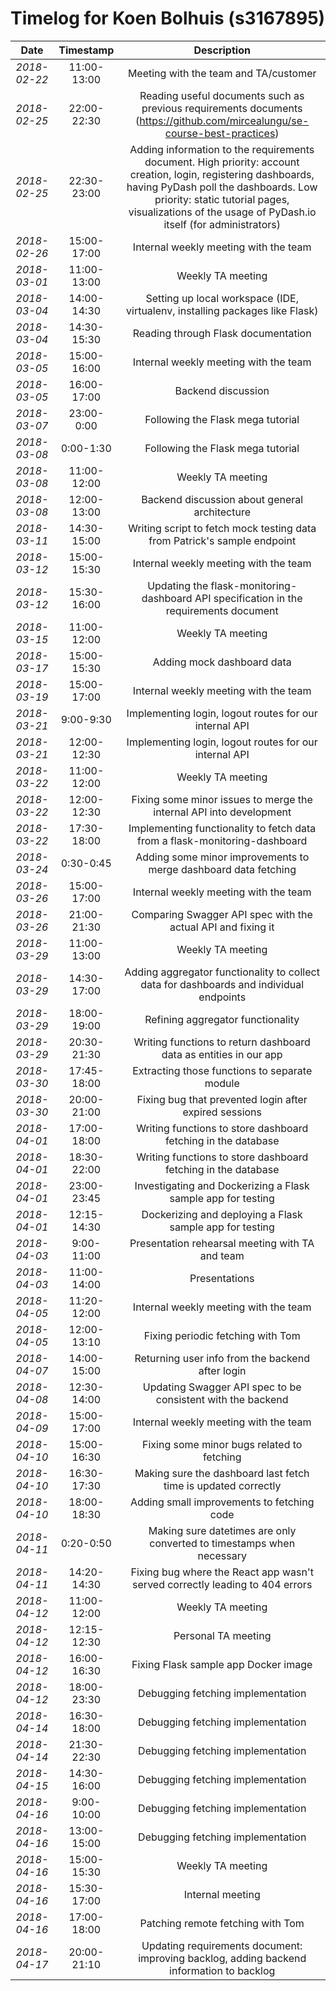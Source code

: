 # Timelog for Koen Bolhuis (s3167895)

| Date         |   Timestamp | Description                                                       |
| :---:        |       :---: | :---:                                                             |
| *2018-02-22* | 11:00-13:00 | Meeting with the team and TA/customer |
| *2018-02-25* | 22:00-22:30 | Reading useful documents such as previous requirements documents (https://github.com/mircealungu/se-course-best-practices) |
| *2018-02-25* | 22:30-23:00 | Adding information to the requirements document. High priority: account creation, login, registering dashboards, having PyDash poll the dashboards. Low priority: static tutorial pages, visualizations of the usage of PyDash.io itself (for administrators) |
| *2018-02-26* | 15:00-17:00 | Internal weekly meeting with the team |
| *2018-03-01* | 11:00-13:00 | Weekly TA meeting |
| *2018-03-04* | 14:00-14:30 | Setting up local workspace (IDE, virtualenv, installing packages like Flask) |
| *2018-03-04* | 14:30-15:30 | Reading through Flask documentation |
| *2018-03-05* | 15:00-16:00 | Internal weekly meeting with the team |
| *2018-03-05* | 16:00-17:00 | Backend discussion |
| *2018-03-07* | 23:00-0:00 | Following the Flask mega tutorial |
| *2018-03-08* | 0:00-1:30 | Following the Flask mega tutorial |
| *2018-03-08* | 11:00-12:00 | Weekly TA meeting |
| *2018-03-08* | 12:00-13:00 | Backend discussion about general architecture |
| *2018-03-11* | 14:30-15:00 | Writing script to fetch mock testing data from Patrick's sample endpoint |
| *2018-03-12* | 15:00-15:30 | Internal weekly meeting with the team |
| *2018-03-12* | 15:30-16:00 | Updating the flask-monitoring-dashboard API specification in the requirements document |
| *2018-03-15* | 11:00-12:00 | Weekly TA meeting |
| *2018-03-17* | 15:00-15:30 | Adding mock dashboard data |
| *2018-03-19* | 15:00-17:00 | Internal weekly meeting with the team |
| *2018-03-21* | 9:00-9:30 | Implementing login, logout routes for our internal API |
| *2018-03-21* | 12:00-12:30 | Implementing login, logout routes for our internal API |
| *2018-03-22* | 11:00-12:00 | Weekly TA meeting |
| *2018-03-22* | 12:00-12:30 | Fixing some minor issues to merge the internal API into development |
| *2018-03-22* | 17:30-18:00 | Implementing functionality to fetch data from a flask-monitoring-dashboard |
| *2018-03-24* | 0:30-0:45 | Adding some minor improvements to merge dashboard data fetching |
| *2018-03-26* | 15:00-17:00 | Internal weekly meeting with the team |
| *2018-03-26* | 21:00-21:30 | Comparing Swagger API spec with the actual API and fixing it |
| *2018-03-29* | 11:00-13:00 | Weekly TA meeting |
| *2018-03-29* | 14:30-17:00 | Adding aggregator functionality to collect data for dashboards and individual endpoints |
| *2018-03-29* | 18:00-19:00 | Refining aggregator functionality |
| *2018-03-29* | 20:30-21:30 | Writing functions to return dashboard data as entities in our app |
| *2018-03-30* | 17:45-18:00 | Extracting those functions to separate module |
| *2018-03-30* | 20:00-21:00 | Fixing bug that prevented login after expired sessions |
| *2018-04-01* | 17:00-18:00 | Writing functions to store dashboard fetching in the database |
| *2018-04-01* | 18:30-22:00 | Writing functions to store dashboard fetching in the database |
| *2018-04-01* | 23:00-23:45 | Investigating and Dockerizing a Flask sample app for testing |
| *2018-04-01* | 12:15-14:30 | Dockerizing and deploying a Flask sample app for testing |
| *2018-04-03* | 9:00-11:00 | Presentation rehearsal meeting with TA and team |
| *2018-04-03* | 11:00-14:00 | Presentations |
| *2018-04-05* | 11:20-12:00 | Internal weekly meeting with the team |
| *2018-04-05* | 12:00-13:10 | Fixing periodic fetching with Tom |
| *2018-04-07* | 14:00-15:00 | Returning user info from the backend after login |
| *2018-04-08* | 12:30-14:00 | Updating Swagger API spec to be consistent with the backend |
| *2018-04-09* | 15:00-17:00 | Internal weekly meeting with the team |
| *2018-04-10* | 15:00-16:30 | Fixing some minor bugs related to fetching |
| *2018-04-10* | 16:30-17:30 | Making sure the dashboard last fetch time is updated correctly |
| *2018-04-10* | 18:00-18:30 | Adding small improvements to fetching code |
| *2018-04-11* | 0:20-0:50 | Making sure datetimes are only converted to timestamps when necessary |
| *2018-04-11* | 14:20-14:30 | Fixing bug where the React app wasn't served correctly leading to 404 errors |
| *2018-04-12* | 11:00-12:00 | Weekly TA meeting |
| *2018-04-12* | 12:15-12:30 | Personal TA meeting |
| *2018-04-12* | 16:00-16:30 | Fixing Flask sample app Docker image |
| *2018-04-12* | 18:00-23:30 | Debugging fetching implementation |
| *2018-04-14* | 16:30-18:00 | Debugging fetching implementation |
| *2018-04-14* | 21:30-22:30 | Debugging fetching implementation |
| *2018-04-15* | 14:30-16:00 | Debugging fetching implementation |
| *2018-04-16* | 9:00-10:00 | Debugging fetching implementation |
| *2018-04-16* | 13:00-15:00 | Debugging fetching implementation |
| *2018-04-16* | 15:00-15:30 | Weekly TA meeting |
| *2018-04-16* | 15:30-17:00 | Internal meeting |
| *2018-04-16* | 17:00-18:00 | Patching remote fetching with Tom |
| *2018-04-17* | 20:00-21:10 | Updating requirements document: improving backlog, adding backend information to backlog |
